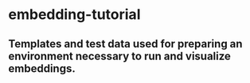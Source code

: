 # embedding-tutorial

## Templates and test data used for preparing an environment necessary to run and visualize embeddings.
